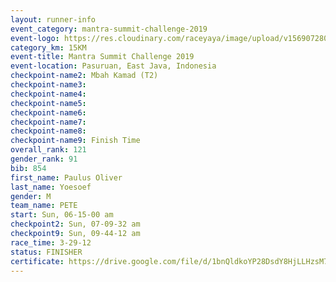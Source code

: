 ```yaml
---
layout: runner-info 
event_category: mantra-summit-challenge-2019 
event-logo: https://res.cloudinary.com/raceyaya/image/upload/v1569072809/logo/mantra-image_segrbx.jpg
category_km: 15KM 
event-title: Mantra Summit Challenge 2019 
event-location: Pasuruan, East Java, Indonesia 
checkpoint-name2: Mbah Kamad (T2) 
checkpoint-name3: 
checkpoint-name4: 
checkpoint-name5: 
checkpoint-name6: 
checkpoint-name7: 
checkpoint-name8: 
checkpoint-name9: Finish Time
overall_rank: 121
gender_rank: 91
bib: 854
first_name: Paulus Oliver
last_name: Yoesoef
gender: M
team_name: PETE
start: Sun, 06-15-00 am
checkpoint2: Sun, 07-09-32 am
checkpoint9: Sun, 09-44-12 am
race_time: 3-29-12
status: FINISHER
certificate: https://drive.google.com/file/d/1bnQldkoYP28DsdY8HjLLHzsM75s4ADur/view?usp=sharing
---
```

